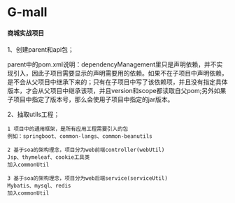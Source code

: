 # G-mall
#### 商城实战项目

1、创建parent和api包；

parent中的pom.xml说明：dependencyManagement里只是声明依赖，并不实现引入，因此子项目需要显示的声明需要用的依赖。如果不在子项目中声明依赖，是不会从父项目中继承下来的；只有在子项目中写了该依赖项，并且没有指定具体版本，才会从父项目中继承该项，并且version和scope都读取自父pom;另外如果子项目中指定了版本号，那么会使用子项目中指定的jar版本。

2、抽取utils工程；

```
1 项目中的通用框架，是所有应用工程需要引入的包
例如：springboot、common-langs、common-beanutils

2 基于soa的架构理念，项目分为web前端controller(webUtil)
Jsp、thymeleaf、cookie工具类
加入commonUtil

3 基于soa的架构理念，项目分为web后端service(serviceUtil)
Mybatis、mysql、redis
加入commonUtil
```



